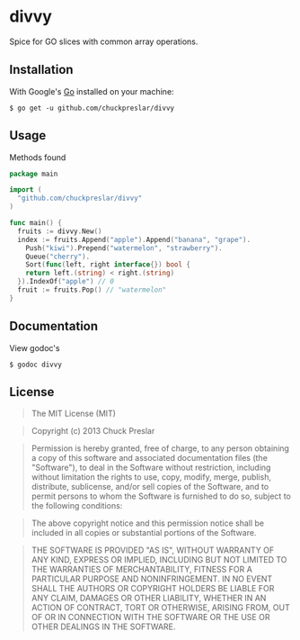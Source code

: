 divvy
=====

Spice for GO slices with common array operations.

## Installation

With Google's [Go](http://www.golang.org) installed on your machine:

    $ go get -u github.com/chuckpreslar/divvy

## Usage

Methods found 

```go
package main

import (
  "github.com/chuckpreslar/divvy"
)

func main() {
  fruits := divvy.New()
  index := fruits.Append("apple").Append("banana", "grape").
    Push("kiwi").Prepend("watermelon", "strawberry").
    Queue("cherry").
    Sort(func(left, right interface{}) bool {
    return left.(string) < right.(string)
  }).IndexOf("apple") // 0
  fruit := fruits.Pop() // "watermelon"
}
```

## Documentation

View godoc's

    $ godoc divvy
    
## License

> The MIT License (MIT)

> Copyright (c) 2013 Chuck Preslar

> Permission is hereby granted, free of charge, to any person obtaining a copy
> of this software and associated documentation files (the "Software"), to deal
> in the Software without restriction, including without limitation the rights
> to use, copy, modify, merge, publish, distribute, sublicense, and/or sell
> copies of the Software, and to permit persons to whom the Software is
> furnished to do so, subject to the following conditions:

> The above copyright notice and this permission notice shall be included in
> all copies or substantial portions of the Software.

> THE SOFTWARE IS PROVIDED "AS IS", WITHOUT WARRANTY OF ANY KIND, EXPRESS OR
> IMPLIED, INCLUDING BUT NOT LIMITED TO THE WARRANTIES OF MERCHANTABILITY,
> FITNESS FOR A PARTICULAR PURPOSE AND NONINFRINGEMENT. IN NO EVENT SHALL THE
> AUTHORS OR COPYRIGHT HOLDERS BE LIABLE FOR ANY CLAIM, DAMAGES OR OTHER
> LIABILITY, WHETHER IN AN ACTION OF CONTRACT, TORT OR OTHERWISE, ARISING FROM,
> OUT OF OR IN CONNECTION WITH THE SOFTWARE OR THE USE OR OTHER DEALINGS IN
> THE SOFTWARE.
